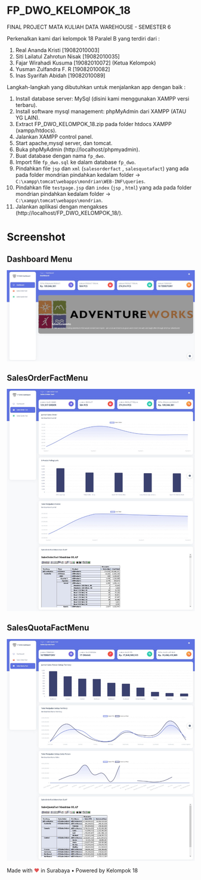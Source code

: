 
# FP_DWO_KELOMPOK_18

FINAL PROJECT MATA KULIAH DATA WAREHOUSE - SEMESTER 6

Perkenalkan kami dari kelompok 18 Paralel B yang terdiri dari :
1. Real Ananda Kristi			[19082010003]
2. Siti Lailatul Zahrotun Nisak	[19082010035]
3. Fajar Wirahadi Kusuma	 	[19082010072] (Ketua Kelompok)
4. Yusman Zulfandra F. R		[19082010082]
5. Inas Syarifah Abidah			[19082010089]

Langkah-langkah yang dibutuhkan untuk menjalankan app dengan baik :

1. Install database server: MySql (disini kami menggunakan XAMPP versi terbaru).
2. Install software mysql management: phpMyAdmin dari XAMPP (ATAU YG LAIN).
3. Extract FP_DWO_KELOMPOK_18.zip pada folder htdocs XAMPP (xampp/htdocs).
4. Jalankan XAMPP control panel.
5. Start apache,mysql server, dan tomcat.
6. Buka phpMyAdmin (http://localhost/phpmyadmin).
7. Buat database dengan nama `fp_dwo`.
8. Import file `fp_dwo.sql` ke dalam database `fp_dwo`.
9. Pindahkan file `jsp` dan `xml` (`salesorderfact` , `salesquotafact`) yang ada pada folder mondrian pindahkan kedalam folder  -> `C:\xampp\tomcat\webapps\mondrian\WEB-INF\queries`.
10. Pindahkan file `testpage.jsp` dan `index` (`jsp` , `html`) yang ada pada folder mondrian pindahkan kedalam folder -> `C:\xampp\tomcat\webapps\mondrian`.
11. Jalankan aplikasi dengan mengakses (http://localhost/FP_DWO_KELOMPOK_18/).

# Screenshot 
## Dashboard Menu

![Screenshot](screenshot/img1.jpeg)

## SalesOrderFactMenu

![Screenshot](screenshot/img2.jpeg)

## SalesQuotaFactMenu

![Screenshot](screenshot/img3.jpeg)

Made with <span style="color: #e25555;">&hearts;</span> in Surabaya • Powered by Kelompok 18
